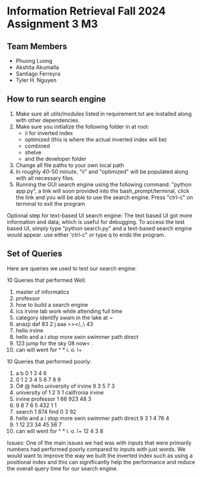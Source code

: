 # Information Retrieval Fall 2024 Assignment 3 M3

## Team Members

* Phuong Luong
* Akshita Akumalla
* Santiago Ferreyra
* Tyler H. Nguyen

## How to run search engine

1. Make sure all utils/modules listed in requirement.txt are installed along with other dependencies.
2. Make sure you initialize the following folder in at root:
    * ii for inverted index
    * optimized (this is where the actual inverted index will be)
    * combined
    * shelve
    * and the developer folder
3. Change all file paths to your own local path
4. In roughly 40-50 minute, "ii" and "optimized" will be populated along with all necessary files.
5. Running the GUI search engine using the following command: "python app.py", a link will soon provided into the bash_prompt/terminal, click the link and you will be able to use the search engine. Press "ctrl-c" on terminal to exit the program

Optional step for text-based UI search engine:
The text based UI got more information and data, which is useful for debugging.
To access the test based UI, simply type "python search.py" and a text-based search engine would appear. use either 'ctrl-c" or type q to ends the program.

## Set of Queries

Here are queries we used to test our search engine:

10 Queries that performed Well:

1. master of informatics
2. professor
3. how to build a search engine
4. ics irvine lab work while attending full time
5. category identify swam in the lake at \~
6. anazji daf 83 2 j aaa >></.,\ 43
7. hello irvine
8. hello and a i stop more swin swimmer path direct
9. 123 jump for the sky 08 now< . 
10. can will went for ^ * i. o. l+

10 Queries that performed poorly:

1. a b 0 1 3 4 6
2. 0 1 2 3 4 5 6 7 8 9 
3. Ö#  @ hello university of irvine 9 3 5 7 3
4. university of 1 2 3 1 califronia irvine
5. irvine professor 1 66 923 48 3
6. 9 8 7 6 5 432 1 1
7. search 1 874 find 0 3 92
8. hello and a i stop more swin swimmer path direct 9 3 1 4 76 4
9. 1 12 23 34 45 56 7
10. can will went for ^ * i. o. l+ 12 4 3 8 

Issues: One of the main issues we had was with inputs that were primarily numbers had performed poorly compared to inputs with just words.
We would want to improve the way we built the inverted index such as using a positional index and this can significantly help the performance and reduce the overall query time for our search engine.
